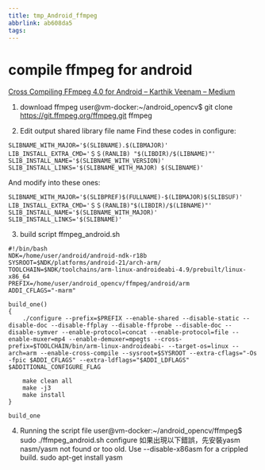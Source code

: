 ```yaml
---
title: tmp_Android_ffmpeg
abbrlink: ab608da5
tags:
---
```

compile ffmpeg for android
===
[Cross Compiling FFmpeg 4.0 for Android – Karthik Veenam – Medium](https://medium.com/@karthikcodes1999/cross-compiling-ffmpeg-4-0-for-android-b988326f16f2)

1. download ffmpeg
user@vm-docker:~/android_opencv$ git clone https://git.ffmpeg.org/ffmpeg.git ffmpeg

2. Edit output shared library file name
Find these codes in configure:
```script
SLIBNAME_WITH_MAJOR='$(SLIBNAME).$(LIBMAJOR)'
LIB_INSTALL_EXTRA_CMD='＄＄(RANLIB) "$(LIBDIR)/$(LIBNAME)"'
SLIB_INSTALL_NAME='$(SLIBNAME_WITH_VERSION)'
SLIB_INSTALL_LINKS='$(SLIBNAME_WITH_MAJOR) $(SLIBNAME)'
```
And modify into these ones:
```script
SLIBNAME_WITH_MAJOR='$(SLIBPREF)$(FULLNAME)-$(LIBMAJOR)$(SLIBSUF)'
LIB_INSTALL_EXTRA_CMD='＄＄(RANLIB)"$(LIBDIR)/$(LIBNAME)"'
SLIB_INSTALL_NAME='$(SLIBNAME_WITH_MAJOR)'
SLIB_INSTALL_LINKS='$(SLIBNAME)'
```

3. build script
ffmpeg_android.sh
```script
#!/bin/bash
NDK=/home/user/android/android-ndk-r18b
SYSROOT=$NDK/platforms/android-21/arch-arm/
TOOLCHAIN=$NDK/toolchains/arm-linux-androideabi-4.9/prebuilt/linux-x86_64
PREFIX=/home/user/android_opencv/ffmpeg/android/arm
ADDI_CFLAGS="-marm"

build_one()
{
    ./configure --prefix=$PREFIX --enable-shared --disable-static --disable-doc --disable-ffplay --disable-ffprobe --disable-doc --disable-symver --enable-protocol=concat --enable-protocol=file --enable-muxer=mp4 --enable-demuxer=mpegts --cross-prefix=$TOOLCHAIN/bin/arm-linux-androideabi- --target-os=linux --arch=arm --enable-cross-compile --sysroot=$SYSROOT --extra-cflags="-Os -fpic $ADDI_CFLAGS" --extra-ldflags="$ADDI_LDFLAGS" $ADDITIONAL_CONFIGURE_FLAG

    make clean all
    make -j3
    make install
}

build_one
```
4. Running the script file
user@vm-docker:~/android_opencv/ffmpeg$ sudo ./ffmpeg_android.sh
configure 如果出現以下錯誤，先安裝yasm
nasm/yasm not found or too old. Use --disable-x86asm for a crippled build.
sudo apt-get install yasm
